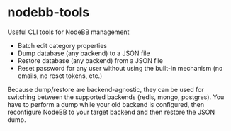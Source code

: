 # nodebb-tools
Useful CLI tools for NodeBB management

- Batch edit category properties
- Dump database (any backend) to a JSON file
- Restore database (any backend) from a JSON file
- Reset password for any user without using the built-in mechanism (no emails, no reset tokens, etc.)

Because dump/restore are backend-agnostic, they can be used for switching between the supported backends (redis, mongo, postgres). You have to perform a dump while your old backend is configured, then reconfigure NodeBB to your target backend and then restore the JSON dump.
